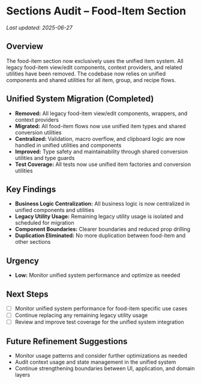 # Sections Audit – Food-Item Section

_Last updated: 2025-06-27_

## Overview
The food-item section now exclusively uses the unified item system. All legacy food-item view/edit components, context providers, and related utilities have been removed. The codebase now relies on unified components and shared utilities for all item, group, and recipe flows.

## Unified System Migration (Completed)
- **Removed:** All legacy food-item view/edit components, wrappers, and context providers
- **Migrated:** All food-item flows now use unified item types and shared conversion utilities
- **Centralized:** Validation, macro overflow, and clipboard logic are now handled in unified utilities and components
- **Improved:** Type safety and maintainability through shared conversion utilities and type guards
- **Test Coverage:** All tests now use unified item factories and conversion utilities

## Key Findings
- **Business Logic Centralization:** All business logic is now centralized in unified components and utilities
- **Legacy Utility Usage:** Remaining legacy utility usage is isolated and scheduled for migration
- **Component Boundaries:** Clearer boundaries and reduced prop drilling
- **Duplication Eliminated:** No more duplication between food-item and other sections

## Urgency
- **Low:** Monitor unified system performance and optimize as needed

## Next Steps
- [ ] Monitor unified system performance for food-item specific use cases
- [ ] Continue replacing any remaining legacy utility usage
- [ ] Review and improve test coverage for the unified system integration

## Future Refinement Suggestions
- Monitor usage patterns and consider further optimizations as needed
- Audit context usage and state management in the unified system
- Continue strengthening boundaries between UI, application, and domain layers
